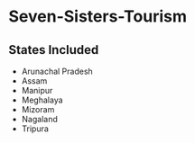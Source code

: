 # Seven-Sisters-Tourism

## States Included

- Arunachal Pradesh
- Assam
- Manipur
- Meghalaya 
- Mizoram
- Nagaland
- Tripura
